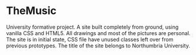 # TheMusic
University formative project.
A site built completely from ground, using vanilla CSS and HTML5.
All drawings and most of the pictures are personal.
The site is in initial state, CSS file have unused classes left over from previous prototypes.
The title of the site belongs to Northumbria University.
